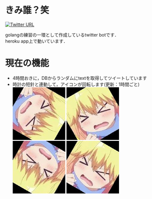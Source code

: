 # きみ誰？笑
[![Twitter URL](https://img.shields.io/twitter/url/https/twitter.com/_ei133333.svg?style=social&label=アンチうしbot%20%40_ei133333)](https://twitter.com/_ei133333)

golangの練習の一環として作成しているtwitter botです．  
heroku app上で動いています．

# 現在の機能
- 4時間おきに，DBからランダムにtextを取得してツイートしています  
- 時計の短針と連動して，アイコンが回転します(更新：1時間ごと)  
![u](image/rotate/icon4.jpg)
![u](image/rotate/icon11.jpg)
![u](image/rotate/icon7.jpg)
![u](image/rotate/icon1.jpg)